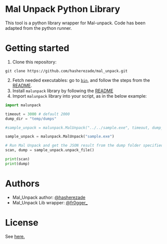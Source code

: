 # Mal Unpack Python Library

This tool is a python library wrapper for Mal-unpack. Code has been adapted from the python runner.

# Getting started

1. Clone this repository:

```console
git clone https://github.com/hasherezade/mal_unpack.git
```
2. Fetch needed executables: go to [`bin`](../bin), and follow the steps from the [README](../bin/README.md).
3. Install `malunpack` library by following the [README](../mal_unpack_lib/malunpack/README.md)
4. Import `malunpack` library into your script, as in the below example:
```python
import malunpack

timeout = 3000 # default 2000
dump_dir = "temp/dumps"

#sample_unpack = malunpack.MalUnpack("../../sample.exe", timeout, dump_dir)

sample_unpack = malunpack.MalUnpack("sample.exe")

# Run Mal Unpack and get the JSON result from the dump folder specified
scan, dump = sample_unpack.unpack_file()

print(scan)
print(dump)
```

# Authors

- Mal_Unpack author: [@hasherezade](https://twitter.com/hasherezade)
- Mal_Unpack Lib wrapper: [@fr0gger_](https://twitter.com/fr0gger_)

# License

See [here.](https://github.com/hasherezade/mal_unpack/blob/master/LICENSE)
